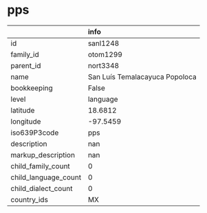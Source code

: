 # pps
|                      | info                           |
|:---------------------|:-------------------------------|
| id                   | sanl1248                       |
| family_id            | otom1299                       |
| parent_id            | nort3348                       |
| name                 | San Luís Temalacayuca Popoloca |
| bookkeeping          | False                          |
| level                | language                       |
| latitude             | 18.6812                        |
| longitude            | -97.5459                       |
| iso639P3code         | pps                            |
| description          | nan                            |
| markup_description   | nan                            |
| child_family_count   | 0                              |
| child_language_count | 0                              |
| child_dialect_count  | 0                              |
| country_ids          | MX                             |